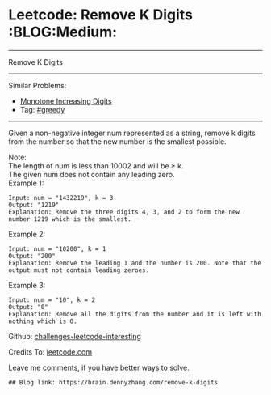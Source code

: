 # Leetcode: Remove K Digits     :BLOG:Medium:


---

Remove K Digits  

---

Similar Problems:  
-   [Monotone Increasing Digits](https://brain.dennyzhang.com/monotone-increasing-digits)
-   Tag: [#greedy](https://brain.dennyzhang.com/tag/greedy)

---

Given a non-negative integer num represented as a string, remove k digits from the number so that the new number is the smallest possible.  

Note:  
The length of num is less than 10002 and will be ≥ k.  
The given num does not contain any leading zero.  
Example 1:  

    Input: num = "1432219", k = 3
    Output: "1219"
    Explanation: Remove the three digits 4, 3, and 2 to form the new number 1219 which is the smallest.

Example 2:  

    Input: num = "10200", k = 1
    Output: "200"
    Explanation: Remove the leading 1 and the number is 200. Note that the output must not contain leading zeroes.

Example 3:  

    Input: num = "10", k = 2
    Output: "0"
    Explanation: Remove all the digits from the number and it is left with nothing which is 0.

Github: [challenges-leetcode-interesting](https://github.com/DennyZhang/challenges-leetcode-interesting/tree/master/remove-k-digits)  

Credits To: [leetcode.com](https://leetcode.com/problems/remove-k-digits/description/)  

Leave me comments, if you have better ways to solve.  

    ## Blog link: https://brain.dennyzhang.com/remove-k-digits